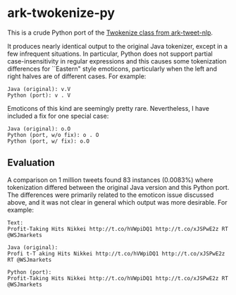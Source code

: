ark-twokenize-py
================

This is a crude Python port of the [Twokenize class from ark-tweet-nlp](https://github.com/brendano/ark-tweet-nlp/blob/master/src/cmu/arktweetnlp/Twokenize.java).

It produces nearly identical output to the original Java tokenizer, except in a
few infrequent situations. In particular, Python does not support partial
case-insensitivity in regular expressions and this causes some tokenization
differences for ``Eastern" style emoticons, particularly when the left and right
halves are of different cases. For example:

    Java (original): v.V
    Python (port): v . V

Emoticons of this kind are seemingly pretty rare. Nevertheless, I have included
a fix for one special case:

    Java (original): o.O
    Python (port, w/o fix): o . O
    Python (port, w/ fix): o.O

Evaluation
----------

A comparison on 1 million tweets found 83 instances (0.0083%) where tokenization
differed between the original Java version and this Python port. The differences
were primarily related to the emoticon issue discussed above, and it was not
clear in general which output was more desirable. For example:

    Text:
    Profit-Taking Hits Nikkei http://t.co/hVWpiDQ1 http://t.co/xJSPwE2z RT @WSJmarkets

    Java (original):
    Profi t-T aking Hits Nikkei http://t.co/hVWpiDQ1 http://t.co/xJSPwE2z RT @WSJmarkets

    Python (port):
    Profit-Taking Hits Nikkei http://t.co/hVWpiDQ1 http://t.co/xJSPwE2z RT @WSJmarkets
